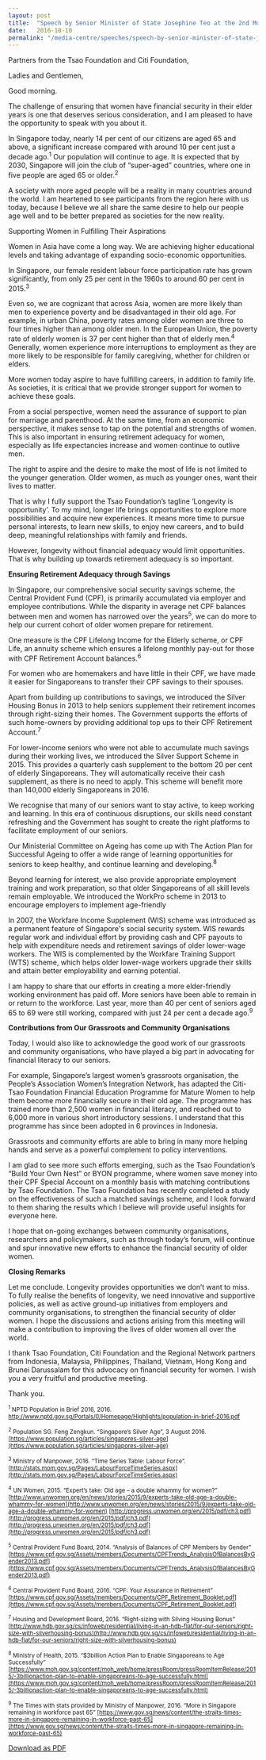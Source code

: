 ```yaml
---
layout: post
title:  "Speech by Senior Minister of State Josephine Teo at the 2nd Multipartite Regional Meeting on Financial Security of Older Women in the East and Southeast Asia, 10 Oct 2016"
date:   2016-10-10
permalink: "/media-centre/speeches/speech-by-senior-minister-of-state-josephine-teo-at-the-2nd-multipartite-regional-meeting-on-financial-security-of-older-women-in-the-east-and-southeast-asia-10-oct-2016"
---
```


Partners from the Tsao Foundation and Citi Foundation,

Ladies and Gentlemen,

Good morning.

The challenge of ensuring that women have financial security in their elder years is one that deserves serious consideration, and I am pleased to have the opportunity to speak with you about it.

In Singapore today, nearly 14 per cent of our citizens are aged 65 and above, a significant increase compared with around 10 per cent just a decade ago.<sup>1</sup> Our population will continue to age. It is expected that by 2030, Singapore will join the club of “super-aged” countries, where one in five people are aged 65 or older.<sup>2</sup>

A society with more aged people will be a reality in many countries around the world. I am heartened to see participants from the region here with us today, because I believe we all share the same desire to help our people age well and to be better prepared as societies for the new reality.

Supporting Women in Fulfilling Their Aspirations

Women in Asia have come a long way. We are achieving higher educational levels and taking advantage of expanding socio-economic opportunities.

In Singapore, our female resident labour force participation rate has grown significantly, from only 25 per cent in the 1960s to around 60 per cent in 2015.<sup>3</sup>

Even so, we are cognizant that across Asia, women are more likely than men to experience poverty and be disadvantaged in their old age. For example, in urban China, poverty rates among older women are three to four times higher than among older men. In the European Union, the poverty rate of elderly women is 37 per cent higher than that of elderly men.<sup>4</sup> Generally, women experience more interruptions to employment as they are more likely to be responsible for family caregiving, whether for children or elders.

More women today aspire to have fulfilling careers, in addition to family life. As societies, it is critical that we provide stronger support for women to achieve these goals.

From a social perspective, women need the assurance of support to plan for marriage and parenthood. At the same time, from an economic perspective, it makes sense to tap on the potential and strengths of women. This is also important in ensuring retirement adequacy for women, especially as life expectancies increase and women continue to outlive men.

The right to aspire and the desire to make the most of life is not limited to the younger generation. Older women, as much as younger ones, want their lives to matter.

That is why I fully support the Tsao Foundation’s tagline ‘Longevity is opportunity’. To my mind, longer life brings opportunities to explore more possibilities and acquire new experiences. It means more time to pursue personal interests, to learn new skills, to enjoy new careers, and to build deep, meaningful relationships with family and friends.

However, longevity without financial adequacy would limit opportunities. That is why building up towards retirement adequacy is so important.

**Ensuring Retirement Adequacy through Savings** 

In Singapore, our comprehensive social security savings scheme, the Central Provident Fund (CPF), is primarily accumulated via employer and employee contributions. While the disparity in average net CPF balances between men and women has narrowed over the years<sup>5</sup>, we can do more to help our current cohort of older women prepare for retirement.

One measure is the CPF Lifelong Income for the Elderly scheme, or CPF Life, an annuity scheme which ensures a lifelong monthly pay-out for those with CPF Retirement Account balances.<sup>6</sup>

For women who are homemakers and have little in their CPF, we have made it easier for Singaporeans to transfer their CPF savings to their spouses.

Apart from building up contributions to savings, we introduced the Silver Housing Bonus in 2013 to help seniors supplement their retirement incomes through right-sizing their homes. The Government supports the efforts of such home-owners by providing additional top ups to their CPF Retirement Account.<sup>7</sup> 

For lower-income seniors who were not able to accumulate much savings during their working lives, we introduced the Silver Support Scheme in 2015. This provides a quarterly cash supplement to the bottom 20 per cent of elderly Singaporeans. They will automatically receive their cash supplement, as there is no need to apply. This scheme will benefit more than 140,000 elderly Singaporeans in 2016.

We recognise that many of our seniors want to stay active, to keep working and learning. In this era of continuous disruptions, our skills need constant refreshing and the Government has sought to create the right platforms to facilitate employment of our seniors.

Our Ministerial Committee on Ageing has come up with The Action Plan for Successful Ageing to offer a wide range of learning opportunities for seniors to keep healthy, and continue learning and developing.<sup>8</sup>

Beyond learning for interest, we also provide appropriate employment training and work preparation, so that older Singaporeans of all skill levels remain employable. We introduced the WorkPro scheme in 2013 to encourage employers to implement age-friendly

In 2007, the Workfare Income Supplement (WIS) scheme was introduced as a permanent feature of Singapore's social security system. WIS rewards regular work and individual effort by providing cash and CPF payouts to help with expenditure needs and retirement savings of older lower-wage workers. The WIS is complemented by the Workfare Training Support (WTS) scheme, which helps older lower-wage workers upgrade their skills and attain better employability and earning potential.

I am happy to share that our efforts in creating a more elder-friendly working environment has paid off. More seniors have been able to remain in or return to the workforce. Last year, more than 40 per cent of seniors aged 65 to 69 were still working, compared with just 24 per cent a decade ago.<sup>9</sup> 

**Contributions from Our Grassroots and Community Organisations**

Today, I would also like to acknowledge the good work of our grassroots and community organisations, who have played a big part in advocating for financial literacy to our seniors.

For example, Singapore’s largest women’s grassroots organisation, the People’s Association Women’s Integration Network, has adapted the Citi-Tsao Foundation Financial Education Programme for Mature Women to help them become more financially secure in their old age. The programme has trained more than 2,500 women in financial literacy, and reached out to 6,000 more in various short introductory sessions. I understand that this programme has since been adopted in 6 provinces in Indonesia.

Grassroots and community efforts are able to bring in many more helping hands and serve as a powerful complement to policy interventions.

I am glad to see more such efforts emerging, such as the Tsao Foundation’s “Build Your Own Nest” or BYON programme, where women save money into their CPF Special Account on a monthly basis with matching contributions by Tsao Foundation. The Tsao Foundation has recently completed a study on the effectiveness of such a matched savings scheme, and I look forward to them sharing the results which I believe will provide useful insights for everyone here.

I hope that on-going exchanges between community organisations, researchers and policymakers, such as through today’s forum, will continue and spur innovative new efforts to enhance the financial security of older women.

**Closing Remarks** 

Let me conclude. Longevity provides opportunities we don’t want to miss. To fully realise the benefits of longevity, we need innovative and supportive policies, as well as active ground-up initiatives from employers and community organisations, to strengthen the financial security of older women. I hope the discussions and actions arising from this meeting will make a contribution to improving the lives of older women all over the world.

I thank Tsao Foundation, Citi Foundation and the Regional Network partners from Indonesia, Malaysia, Philippines, Thailand, Vietnam, Hong Kong and Brunei Darussalam for this advocacy on financial security for women. I wish you a very fruitful and productive meeting.

Thank you.

<sub><sup>1</sup> NPTD Population in Brief 2016, 2016. http://www.nptd.gov.sg/Portals/0/Homepage/Highlights/population-in-brief-2016.pdf</sub>

<sub><sup>2</sup> Population SG. Feng Zengkun. “Singapore’s Silver Age”, 3 August 2016. [https://www.population.sg/articles/singapores-silver-age](https://www.population.sg/articles/singapores-silver-age) </sub>

<sub><sup>3</sup> Ministry of Manpower, 2016. “Time Series Table: Labour Force”. [http://stats.mom.gov.sg/Pages/LabourForceTimeSeries.aspx](http://stats.mom.gov.sg/Pages/LabourForceTimeSeries.aspx)</sub>

<sub><sup>4</sup> UN Women, 2015. “Expert’s take: Old age – a double whammy for women?” [http://www.unwomen.org/en/news/stories/2015/9/experts-take-old-age-a-double-whammy-for-women](http://www.unwomen.org/en/news/stories/2015/9/experts-take-old-age-a-double-whammy-for-women) 
[http://progress.unwomen.org/en/2015/pdf/ch3.pdf](http://progress.unwomen.org/en/2015/pdf/ch3.pdf](http://progress.unwomen.org/en/2015/pdf/ch3.pdf](http://progress.unwomen.org/en/2015/pdf/ch3.pdf) </sub>

<sub><sup>5</sup> Central Provident Fund Board, 2014. “Analysis of Balances of CPF Members by Gender” [https://www.cpf.gov.sg/Assets/members/Documents/CPFTrends_AnalysisOfBalancesByGender2013.pdf](https://www.cpf.gov.sg/Assets/members/Documents/CPFTrends_AnalysisOfBalancesByGender2013.pdf) </sub>

<sub><sup>6</sup> Central Provident Fund Board, 2016. “CPF: Your Assurance in Retirement” [https://www.cpf.gov.sg/Assets/members/Documents/CPF_Retirement_Booklet.pdf](https://www.cpf.gov.sg/Assets/members/Documents/CPF_Retirement_Booklet.pdf)</sub>

<sub><sup>7</sup> Housing and Development Board, 2016. “Right-sizing with Silving Housing Bonus” [http://www.hdb.gov.sg/cs/infoweb/residential/living-in-an-hdb-flat/for-our-seniors/right-size-with-silverhousing-bonus](http://www.hdb.gov.sg/cs/infoweb/residential/living-in-an-hdb-flat/for-our-seniors/right-size-with-silverhousing-bonus) </sub>

<sub><sup>8</sup> Ministry of Health, 2015. “$3billion Action Plan to Enable Singaporeans to Age Successfully” [https://www.moh.gov.sg/content/moh_web/home/pressRoom/pressRoomItemRelease/2015/-3billionaction-plan-to-enable-singaporeans-to-age-successfully.html](https://www.moh.gov.sg/content/moh_web/home/pressRoom/pressRoomItemRelease/2015/-3billionaction-plan-to-enable-singaporeans-to-age-successfully.html) </sub>

<sub><sup>9</sup> The Times with stats provided by Ministry of Manpower, 2016. “More in Singapore remaining in workforce past 65”
[https://www.gov.sg/news/content/the-straits-times-more-in-singapore-remaining-in-workforce-past-65](https://www.gov.sg/news/content/the-straits-times-more-in-singapore-remaining-in-workforce-past-65) </sub>

[Download as PDF](https://github.com/isomerpages/isomerpages-stratgroup/raw/master/images/Speeches/speech-by-senior-minister-of-state-josephine-teo-at-the-2nd-multipartite-regional-meeting-on-financial-security-of-older-women-in-the-east-and-southeast-asia-10-oct-2016.pdf)
